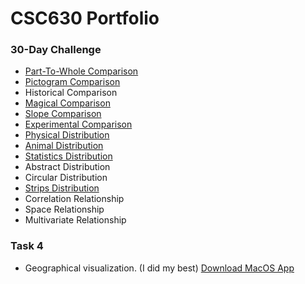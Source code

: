# CSC630 Portfolio
### 30-Day Challenge
- [Part-To-Whole Comparison](PartToWhole.jpeg)
- [Pictogram Comparison](Pictogram.png)
- Historical Comparison
- [Magical Comparison](Magical.png)
- [Slope Comparison](LebanonTrade.png)
- [Experimental Comparison](NuclearTests.png)
- [Physical Distribution](HockeyFights.png)
- [Animal Distribution](VermontAnimalCollisions.png)
- [Statistics Distribution](NBAStats.pdf)
- Abstract Distribution
- Circular Distribution
- [Strips Distribution](Strips.png)
- Correlation Relationship
- Space Relationship
- Multivariate Relationship
### Task 4
- Geographical visualization. (I did my best) [Download MacOS App](https://github.com/cabouezzi22/CSC630-Portfolio/raw/main/BostonCommute.zip)
